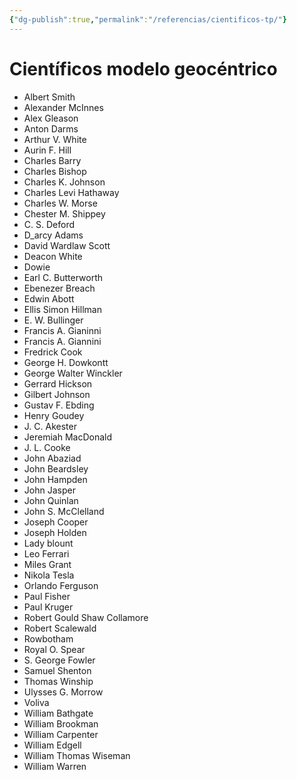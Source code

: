 ```yaml
---
{"dg-publish":true,"permalink":"/referencias/cientificos-tp/"}
---
```


# Científicos modelo geocéntrico

- Albert Smith
- Alexander McInnes
- Alex Gleason
- Anton Darms
- Arthur V. White
- Aurin F. Hill
- Charles Barry
- Charles Bishop
- Charles K. Johnson
- Charles Levi Hathaway
- Charles W. Morse
- Chester M. Shippey
- C. S. Deford
- D_arcy Adams
- David Wardlaw Scott
- Deacon White
- Dowie
- Earl C. Butterworth
- Ebenezer Breach
- Edwin Abott
- Ellis Simon Hillman
- E. W. Bullinger
- Francis A. Gianinni
- Francis A. Giannini
- Fredrick Cook
- George H. Dowkontt
- George Walter Winckler
- Gerrard Hickson
- Gilbert Johnson
- Gustav F. Ebding
- Henry Goudey
- J. C. Akester
- Jeremiah MacDonald
- J. L. Cooke
- John Abaziad
- John Beardsley
- John Hampden
- John Jasper
- John Quinlan
- John S. McClelland
- Joseph Cooper
- Joseph Holden
- Lady blount
- Leo Ferrari
- Miles Grant
- Nikola Tesla
- Orlando Ferguson
- Paul Fisher
- Paul Kruger
- Robert Gould Shaw Collamore
- Robert Scalewald
- Rowbotham
- Royal O. Spear
- S. George Fowler
- Samuel Shenton
- Thomas Winship
- Ulysses G. Morrow
- Voliva
- William Bathgate
- William Brookman
- William Carpenter
- William Edgell
- William Thomas Wiseman
- William Warren
